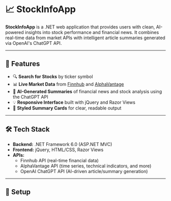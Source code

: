 # 📈 StockInfoApp

**StockInfoApp** is a .NET web application that provides users with clean, AI-powered insights into stock performance and financial news. It combines real-time data from market APIs with intelligent article summaries generated via OpenAI's ChatGPT API.

---

## 🚀 Features

- 🔍 **Search for Stocks** by ticker symbol
- 📊 **Live Market Data** from [Finnhub](https://finnhub.io) and [AlphaVantage](https://www.alphavantage.co)
- 🧠 **AI-Generated Summaries** of financial news and stock analysis using the ChatGPT API
- 💡 **Responsive Interface** built with jQuery and Razor Views
- 🎨 **Styled Summary Cards** for clear, readable output

---

## 🛠️ Tech Stack

- **Backend:** .NET Framework 6.0 (ASP.NET MVC)
- **Frontend:** jQuery, HTML/CSS, Razor Views
- **APIs:**
  - Finnhub API (real-time financial data)
  - AlphaVantage API (time series, technical indicators, and more)
  - OpenAI ChatGPT API (AI-driven article/summary generation)

---

## 🔧 Setup
